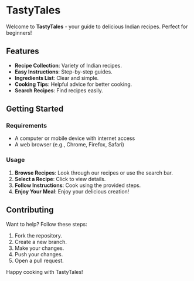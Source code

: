 # TastyTales

Welcome to **TastyTales** - your guide to delicious Indian recipes. Perfect for beginners!

## Features

- **Recipe Collection**: Variety of Indian recipes.
- **Easy Instructions**: Step-by-step guides.
- **Ingredients List**: Clear and simple.
- **Cooking Tips**: Helpful advice for better cooking.
- **Search Recipes**: Find recipes easily.

## Getting Started

### Requirements

- A computer or mobile device with internet access
- A web browser (e.g., Chrome, Firefox, Safari)

### Usage

1. **Browse Recipes**: Look through our recipes or use the search bar.
2. **Select a Recipe**: Click to view details.
3. **Follow Instructions**: Cook using the provided steps.
4. **Enjoy Your Meal**: Enjoy your delicious creation!

## Contributing

Want to help? Follow these steps:

1. Fork the repository.
2. Create a new branch.
3. Make your changes.
4. Push your changes.
5. Open a pull request.


Happy cooking with TastyTales!
